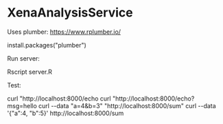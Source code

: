 # XenaAnalysisService

Uses plumber: https://www.rplumber.io/  

   install.packages("plumber")
   
Run server:

   Rscript server.R
   
Test:

   curl "http://localhost:8000/echo
   curl "http://localhost:8000/echo?msg=hello
   curl --data "a=4&b=3" "http://localhost:8000/sum"
   curl --data '{"a":4, "b":5}' http://localhost:8000/sum
   
   
